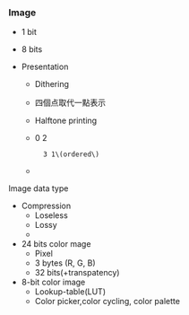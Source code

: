 ### Image

* 1 bit
* 8 bits

* Presentation

  * Dithering 
  * 四個点取代一點表示
  * Halftone printing
  * 0 2

    ```
      3 1\(ordered\) 
    ```

  * 

Image data type

* Compression
  * Loseless
  * Lossy
  * 
* 24 bits color mage
  * Pixel 
  * 3 bytes \(R, G, B\) 
  * 32 bits\(+transpatency\) 
* 8-bit color image
  * Lookup-table\(LUT\)
  * Color picker,color cycling, color palette



